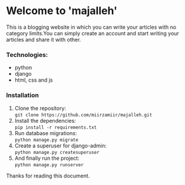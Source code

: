# Welcome to 'majalleh'

This is a blogging website in which you can write your articles with no category limits.You can simply create an account and start writing your articles and share it with other. 

### Technologies:
- python
- django
- html, css and js

### Installation
1. Clone the repository:\
   `git clone https://github.com/miirzamiir/majalleh.git`
2. Install the dependencies:\
   `pip install -r requirements.txt`
3. Run database migrations:\
   `python manage.py migrate`
4. Create a superuser for django-admin:\
   `python manage.py createsuperuser`
5. And finally run the project:\
   `python manage.py runserver`

Thanks for reading this document.
